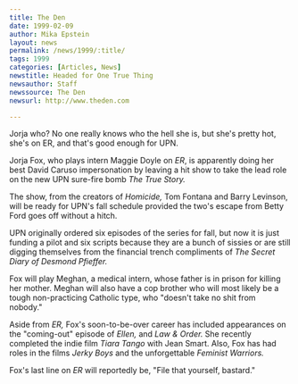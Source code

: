 ```yaml
---
title: The Den
date: 1999-02-09
author: Mika Epstein
layout: news
permalink: /news/1999/:title/
tags: 1999
categories: [Articles, News]
newstitle: Headed for One True Thing  
newsauthor: Staff  
newssource: The Den  
newsurl: http://www.theden.com  

---
```

Jorja who? No one really knows who the hell she is, but she's pretty hot, she's on ER, and that's good enough for UPN.

Jorja Fox, who plays intern Maggie Doyle on *ER*, is apparently doing her best David Caruso impersonation by leaving a hit show to take the lead role on the new UPN sure-fire bomb *The True Story.*

The show, from the creators of *Homicide,* Tom Fontana and Barry Levinson, will be ready for UPN's fall schedule provided the two's escape from Betty Ford goes off without a hitch.

UPN originally ordered six episodes of the series for fall, but now it is just funding a pilot and six scripts because they are a bunch of sissies or are still digging themselves from the financial trench compliments of *The Secret Diary of Desmond Pfieffer.*

Fox will play Meghan, a medical intern, whose father is in prison for killing her mother. Meghan will also have a cop brother who will most likely be a tough non-practicing Catholic type, who "doesn't take no shit from nobody."

Aside from *ER,* Fox's soon-to-be-over career has included appearances on the "coming-out" episode of *Ellen,* and *Law & Order.* She recently completed the indie film *Tiara Tango* with Jean Smart. Also, Fox has had roles in the films *Jerky Boys* and the unforgettable *Feminist Warriors.*

Fox's last line on *ER* will reportedly be, "File that yourself, bastard."  

